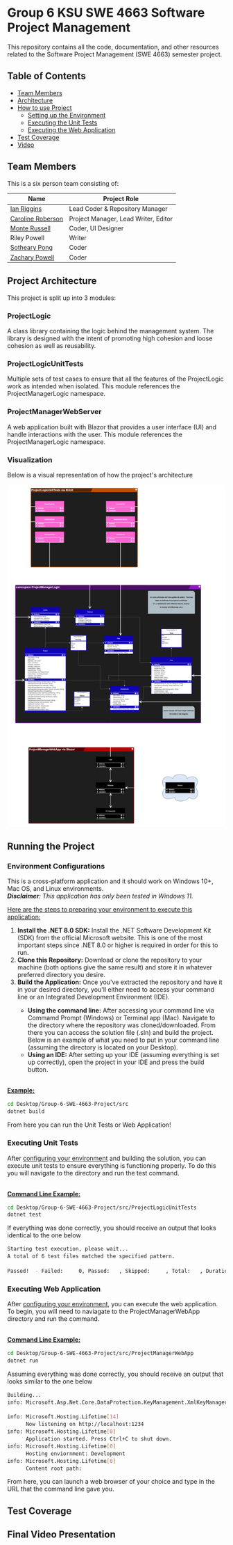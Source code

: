 # Group 6 KSU SWE 4663 Software Project Management

This repository contains all the code, documentation, and other resources related to the Software Project Management (SWE 4663) semester project. 

## Table of Contents
- [Team Members](#Team-Members)
- [Architecture](#Project-Architecture)
- [How to use Project](#Project-How-To's)
  - [Setting up the Environment](#Environment-Configurations)
  - [Executing the Unit Tests](#Execting-Unit-Tests)
  - [Executing the Web Application](#Executing-Web-Application)
- [Test Coverage](#Test-Coverage)
- [Video](#Final-Video-Presentation)



## Team Members

This is a six person team consisting of:

| Name                                                     | Project Role                         |
| -------------------------------------------------------- | ------------------------------------ |
| [Ian Riggins](https://github.com/Riggs275)               | Lead Coder & Repository Manager      |
| [Caroline Roberson](https://github.com/CrypticRadicchio) | Project Manager, Lead Writer, Editor |
| [Monte Russell](https://github.com/Montex2024)           | Coder, UI Designer                   |
| Riley Powell                                             | Writer                               |
| [Sotheary Pong](https://github.com/Theary1123)           | Coder                                |
| [Zachary Powell](https://github.com/Zackiskip)           | Coder                                |



## Project Architecture

This project is split up into 3 modules:

### ProjectLogic

A class library containing the logic behind the management system. The library is designed with the intent of promoting high cohesion and loose cohesion as well as reusability.

### ProjectLogicUnitTests

Multiple sets of test cases to ensure that all the features of the ProjectLogic work as intended when isolated. This module references the ProjectManagerLogic namespace.

### ProjectManagerWebServer

A web application built with Blazor that provides a user interface (UI) and handle interactions with the user. This module references the ProjectManagerLogic namespace.

### Visualization

Below is a visual representation of how the project's architecture

<img src="Images/SWE 4663 Project Class Diagram v3.png" alt="A class diagram indicating the projects architecture" style="zoom;" />



## Running the Project

### Environment Configurations

This is a cross-platform application and it should work on Windows 10+, Mac OS, and Linux environments.<br>
***Disclaimer**: This application has only been tested in Windows 11.*

<ins>Here are the steps to preparing your environment to execute this application:</ins>

<ol>
  <li><b>Install the .NET 8.0 SDK:</b> Install the .NET Software Development Kit (SDK) from the official Microsoft website. This is one of the most important steps since .NET 8.0 or higher is required in order for this to run.</li>
  <li><b>Clone this Repository:</b> Download or clone the repository to your machine (both options give the same result) and store it in whatever preferred directory you desire.</li>
  <li><b>Build the Application:</b> Once you've extracted the repository and have it in your desired directory, you'll either need to access your command line or an Integrated Development Environment (IDE).</li>
  <ul>
    <li><b>Using the command line:</b> After accessing your command line via Commamd Prompt (Windows) or Terminal app (Mac). Navigate to the directory where the repository was cloned/downloaded. From there you can access the solution file (.sln) and build the project. Below is an example of what you need to put in your command line (assuming the directory is located on your Desktop).</li>
    <li><b>Using an IDE:</b> After setting up your IDE (assuming everything is set up correctly), open the project in your IDE and press the build button.</li>
  </ul>
</ol>
<br>
<ins><b>Example:</b></ins>

```Bash
cd Desktop/Group-6-SWE-4663-Project/src
dotnet build
```


From here you can run the Unit Tests or Web Application!

### Executing Unit Tests

After [configuring your environment](#Environment-Configurations) and building the solution, you can execute unit tests to ensure everything is functioning properly. To do this you will navigate to the directory and run the test command.

<br>
<ins><b>Command Line Example:</b></ins>

```Bash
cd Desktop/Group-6-SWE-4663-Project/src/ProjectLogicUnitTests
dotnet test
```

If everything was done correctly, you should receive an output that looks identical  to the one below

```Bash
Starting test execution, please wait...
A total of 6 test files matched the specified pattern.

Passed!  - Failed:     0, Passed:   , Skipped:     , Total:   , Duration: ms - ProjectLogicUnitTests.dll (net8.0)
```

### Executing Web Application

After [configuring your environment](#Environment-Configurations), you can execute the web application. To begin, you will need to naviagate to the ProjectManagerWebApp directory and run the command.

<br>
<ins><b>Command Line Example:</b></ins>

```Bash
cd Desktop/Group-6-SWE-4663-Project/src/ProjectManagerWebApp
dotnet run
```

Assuming everything was done correctly, you should receive an output that looks similar to the one below

```Bash
Building...
info: Microsoft.Asp.Net.Core.DataProtection.KeyManagement.XmlKeyManager[63]

info: Microsoft.Hosting.Lifetime[14]
      Now listening on http://localhost:1234
info: Microsoft.Hosting.Lifetime[0]
      Application started. Press Ctrl+C to shut down.
info: Microsoft.Hosting.Lifetime[0]
      Hosting enviornment: Development
info: Microsoft.Hosting.Lifetime[0]
      Content root path:
```

From here, you can launch a web browser of your choice and type in the URL that the command line gave you.

## Test Coverage


## Final Video Presentation